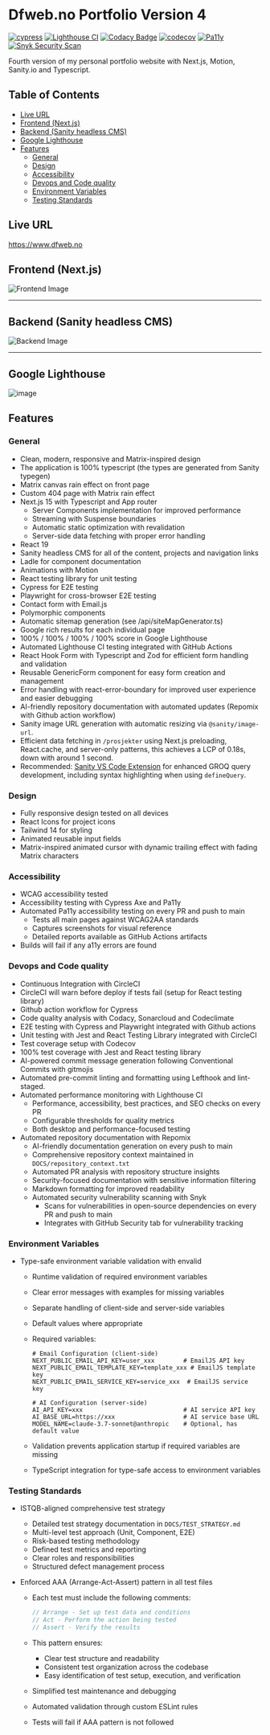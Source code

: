 # Dfweb.no Portfolio Version 4

[![cypress](https://github.com/w3bdesign/dfweb-v4/actions/workflows/cypress.yml/badge.svg)](https://github.com/w3bdesign/dfweb-v4/actions/workflows/cypress.yml)
[![Lighthouse CI](https://github.com/w3bdesign/dfweb-v4/actions/workflows/lighthouse.yml/badge.svg)](https://github.com/w3bdesign/dfweb-v4/actions/workflows/lighthouse.yml)
[![Codacy Badge](https://app.codacy.com/project/badge/Grade/3e803ad0f17146b78bbed9850eb1461f)](https://app.codacy.com/gh/w3bdesign/dfweb-v4/dashboard?utm_source=gh&utm_medium=referral&utm_content=&utm_campaign=Badge_grade)
[![codecov](https://codecov.io/gh/w3bdesign/dfweb-v4/graph/badge.svg?token=AHQW8WQ6U8)](https://codecov.io/gh/w3bdesign/dfweb-v4)
[![Pa11y](https://github.com/w3bdesign/dfweb-v4/actions/workflows/pa11y.yml/badge.svg)](https://github.com/w3bdesign/dfweb-v4/actions/workflows/pa11y.yml)
[![Snyk Security Scan](https://github.com/w3bdesign/dfweb-v4/actions/workflows/snyk-scan.yml/badge.svg)](https://github.com/w3bdesign/dfweb-v4/actions/workflows/snyk-scan.yml)

Fourth version of my personal portfolio website with Next.js, Motion,
Sanity.io and Typescript.

## Table of Contents

- [Live URL](#live-url)
- [Frontend (Next.js)](#frontend-nextjs)
- [Backend (Sanity headless CMS)](#backend-sanity-headless-cms)
- [Google Lighthouse](#google-lighthouse)
- [Features](#features)
  - [General](#general)
  - [Design](#design)
  - [Accessibility](#accessibility)
  - [Devops and Code quality](#devops-and-code-quality)
  - [Environment Variables](#environment-variables)
  - [Testing Standards](#testing-standards)

## Live URL

<https://www.dfweb.no>

## Frontend (Next.js)

![Frontend Image](public/images/frontend.png)

---

## Backend (Sanity headless CMS)

![Backend Image](https://github.com/user-attachments/assets/67099a89-0cda-458a-9fcd-ab09b016ace4)

---

## Google Lighthouse

![image](https://github.com/user-attachments/assets/418aa995-1913-4946-b6f8-5ca8eb9d07a5)

## Features

### General

- Clean, modern, responsive and Matrix-inspired design
- The application is 100% typescript (the types are generated from Sanity typegen)
- Matrix canvas rain effect on front page
- Custom 404 page with Matrix rain effect
- Next.js 15 with Typescript and App router
  - Server Components implementation for improved performance
  - Streaming with Suspense boundaries
  - Automatic static optimization with revalidation
  - Server-side data fetching with proper error handling
- React 19
- Sanity headless CMS for all of the content, projects and navigation links
- Ladle for component documentation
- Animations with Motion
- React testing library for unit testing
- Cypress for E2E testing
- Playwright for cross-browser E2E testing
- Contact form with Email.js
- Polymorphic components
- Automatic sitemap generation (see /api/siteMapGenerator.ts)
- Google rich results for each individual page
- 100% / 100% / 100% / 100% score in Google Lighthouse
- Automated Lighthouse CI testing integrated with GitHub Actions
- React Hook Form with Typescript and Zod for efficient form handling and validation
- Reusable GenericForm component for easy form creation and management
- Error handling with react-error-boundary for improved user experience and
  easier debugging
- AI-friendly repository documentation with automated updates (Repomix with
  Github action workflow)
- Sanity image URL generation with automatic resizing via `@sanity/image-url`.
- Efficient data fetching in `/prosjekter` using Next.js preloading,
  React.cache, and server-only patterns, this achieves a LCP of 0.18s, down with
  around 1 second.
- Recommended:
  [Sanity VS Code Extension](https://marketplace.visualstudio.com/items?itemName=sanity-io.vscode-sanity)
  for enhanced GROQ query development, including syntax highlighting when using
  `defineQuery`.

### Design

- Fully responsive design tested on all devices
- React Icons for project icons
- Tailwind 14 for styling
- Animated reusable input fields
- Matrix-inspired animated cursor with dynamic trailing effect with fading
  Matrix characters

### Accessibility

- WCAG accessibility tested
- Accessibility testing with Cypress Axe and Pa11y
- Automated Pa11y accessibility testing on every PR and push to main
  - Tests all main pages against WCAG2AA standards
  - Captures screenshots for visual reference
  - Detailed reports available as GitHub Actions artifacts
- Builds will fail if any a11y errors are found

### Devops and Code quality

- Continuous Integration with CircleCI
- CircleCI will warn before deploy if tests fail (setup for React testing library)
- Github action workflow for Cypress
- Code quality analysis with Codacy, Sonarcloud and Codeclimate
- E2E testing with Cypress and Playwright integrated with Github actions
- Unit testing with Jest and React Testing Library integrated with CircleCI
- Test coverage setup with Codecov
- 100% test coverage with Jest and React testing library
- AI-powered commit message generation following Conventional Commits with
  gitmojis
- Automated pre-commit linting and formatting using Lefthook and lint-staged.
- Automated performance monitoring with Lighthouse CI
  - Performance, accessibility, best practices, and SEO checks on every PR
  - Configurable thresholds for quality metrics
  - Both desktop and performance-focused testing
- Automated repository documentation with Repomix
  - AI-friendly documentation generation on every push to main
  - Comprehensive repository context maintained in `DOCS/repository_context.txt`
  - Automated PR analysis with repository structure insights
  - Security-focused documentation with sensitive information filtering
  - Markdown formatting for improved readability
  - Automated security vulnerability scanning with Snyk
    - Scans for vulnerabilities in open-source dependencies on every PR and push to main
    - Integrates with GitHub Security tab for vulnerability tracking

### Environment Variables

- Type-safe environment variable validation with envalid

  - Runtime validation of required environment variables
  - Clear error messages with examples for missing variables
  - Separate handling of client-side and server-side variables
  - Default values where appropriate
  - Required variables:

    ```env
    # Email Configuration (client-side)
    NEXT_PUBLIC_EMAIL_API_KEY=user_xxx        # EmailJS API key
    NEXT_PUBLIC_EMAIL_TEMPLATE_KEY=template_xxx # EmailJS template key
    NEXT_PUBLIC_EMAIL_SERVICE_KEY=service_xxx  # EmailJS service key

    # AI Configuration (server-side)
    AI_API_KEY=xxx                            # AI service API key
    AI_BASE_URL=https://xxx                   # AI service base URL
    MODEL_NAME=claude-3.7-sonnet@anthropic    # Optional, has default value
    ```

  - Validation prevents application startup if required variables are missing
  - TypeScript integration for type-safe access to environment variables

### Testing Standards

- ISTQB-aligned comprehensive test strategy

  - Detailed test strategy documentation in `DOCS/TEST_STRATEGY.md`
  - Multi-level test approach (Unit, Component, E2E)
  - Risk-based testing methodology
  - Defined test metrics and reporting
  - Clear roles and responsibilities
  - Structured defect management process

- Enforced AAA (Arrange-Act-Assert) pattern in all test files

  - Each test must include the following comments:

    ```typescript
    // Arrange - Set up test data and conditions
    // Act - Perform the action being tested
    // Assert - Verify the results
    ```

  - This pattern ensures:
    - Clear test structure and readability
    - Consistent test organization across the codebase
    - Easy identification of test setup, execution, and verification
  - Simplified test maintenance and debugging
  - Automated validation through custom ESLint rules
  - Tests will fail if AAA pattern is not followed
